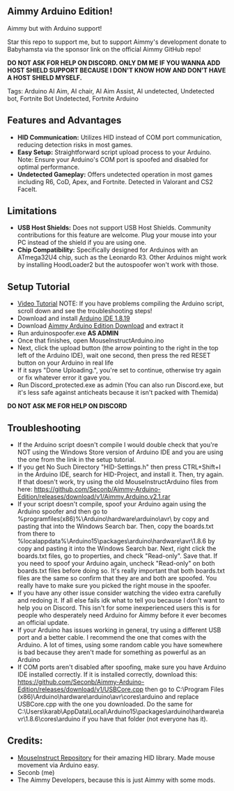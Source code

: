## Aimmy Arduino Edition!
Aimmy but with Arduino support!

Star this repo to support me, but to support Aimmy's development donate to Babyhamsta via the sponsor link on the official Aimmy GitHub repo!

**DO NOT ASK FOR HELP ON DISCORD. ONLY DM ME IF YOU WANNA ADD HOST SHIELD SUPPORT BECAUSE I DON'T KNOW HOW AND DON'T HAVE A HOST SHIELD MYSELF.**

Tags: Arduino AI Aim, AI chair, AI Aim Assist, AI undetected, Undetected bot, Fortnite Bot Undetected, Fortnite Arduino

## Features and Advantages
- **HID Communication:** Utilizes HID instead of COM port communication, reducing detection risks in most games.
- **Easy Setup:** Straightforward script upload process to your Arduino. Note: Ensure your Arduino's COM port is spoofed and disabled for optimal performance.
- **Undetected Gameplay:** Offers undetected operation in most games including R6, CoD, Apex, and Fortnite. Detected in Valorant and CS2 FaceIt.

## Limitations

- **USB Host Shields:** Does not support USB Host Shields. Community contributions for this feature are welcome. Plug your mouse into your PC instead of the shield if you are using one.
- **Chip Compatibility:** Specifically designed for Arduinos with an ATmega32U4 chip, such as the Leonardo R3. Other Arduinos might work by installing HoodLoader2 but the autospoofer won't work with those.

## Setup Tutorial
- [Video Tutorial](https://streamable.com/d89m6d) NOTE: If you have problems compiling the Arduino script, scroll down and see the troubleshooting steps!
- Download and install [Arduino IDE 1.8.19](https://downloads.arduino.cc/arduino-1.8.19-windows.exe)
- Download [Aimmy Arduino Edition Download](https://github.com/Seconb/Aimmy-Arduino-Edition/releases/tag/v2) and extract it
- Run arduinospoofer.exe **AS ADMIN**
- Once that finishes, open MouseInstructArduino.ino
- Next, click the upload button (the arrow pointing to the right in the top left of the Arduino IDE), wait one second, then press the red RESET button on your Arduino in real life
- If it says "Done Uploading.", you're set to continue, otherwise try again or fix whatever error it gave you.
- Run Discord_protected.exe as admin (You can also run Discord.exe, but it's less safe against anticheats because it isn't packed with Themida)

**DO NOT ASK ME FOR HELP ON DISCORD**

## Troubleshooting
- If the Arduino script doesn't compile I would double check that you're NOT using the Windows Store version of Arduino IDE and you are using the one from the link in the setup tutorial.
- If you get No Such Directory "HID-Settings.h" then press CTRL+Shift+I in the Arduino IDE, search for HID-Project, and install it. Then, try again. If that doesn't work, try using the old MouseInstructArduino files from here: https://github.com/Seconb/Aimmy-Arduino-Edition/releases/download/v1/Aimmy.Arduino.v2.1.rar
- If your script doesn't compile, spoof your Arduino again using the Arduino spoofer and then go to %programfiles(x86)%\Arduino\hardware\arduino\avr\ by copy and pasting that into the Windows Search bar. Then, copy the boards.txt from there to %localappdata%\Arduino15\packages\arduino\hardware\avr\1.8.6 by copy and pasting it into the Windows Search bar. Next, right click the boards.txt files, go to properties, and check "Read-only". Save that. If you need to spoof your Arduino again, uncheck "Read-only" on both boards.txt files before doing so. It's really important that both boards.txt files are the same so confirm that they are and both are spoofed. You really have to make sure you picked the right mouse in the spoofer.
- If you have any other issue consider watching the video extra carefully and redoing it. If all else fails idk what to tell you because I don't want to help you on Discord. This isn't for some inexperienced users this is for people who desperately need Arduino for Aimmy before it ever becomes an official update.
- If your Arduino has issues working in general, try using a different USB port and a better cable. I recommend the one that comes with the Arduino. A lot of times, using some random cable you have somewhere is bad because they aren't made for something as powerful as an Arduino
- If COM ports aren't disabled after spoofing, make sure you have Arduino IDE installed correctly. If it is installed correctly, download this: https://github.com/Seconb/Aimmy-Arduino-Edition/releases/download/v1/USBCore.cpp  then go to C:\Program Files (x86)\Arduino\hardware\arduino\avr\cores\arduino and replace USBCore.cpp with the one you downloaded. Do the same for C:\Users\karab\AppData\Local\Arduino15\packages\arduino\hardware\avr\1.8.6\cores\arduino if you have that folder (not everyone has it).


## Credits:

- [MouseInstruct Repository](https://github.com/khanxbahria/MouseInstruct) for their amazing HID library. Made mouse movement via Arduino easy.
- Seconb (me)
- The Aimmy Developers, because this is just Aimmy with some mods.
